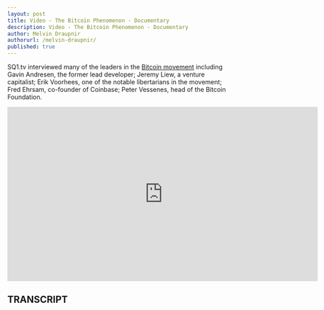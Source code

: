 ```yaml
---
layout: post
title: Video - The Bitcoin Phenomenon - Documentary
description: Video - The Bitcoin Phenomenon - Documentary
author: Melvin Draupnir
authorurl: /melvin-draupnir/
published: true
---
```


<p>SQ1.tv interviewed many of the leaders in the <a href="/video-free-market-for-transparency/">Bitcoin movement</a> including Gavin Andresen, the former lead developer; Jeremy Liew, a venture capitalist; Erik Voorhees, one of the notable libertarians in the movement; Fred Ehrsam, co-founder of Coinbase; Peter Vessenes, head of the Bitcoin Foundation.</p>

<center><iframe width="700" height="394" src="https://www.youtube.com/embed/6pWblf8COH4" frameborder="0" allowfullscreen></iframe></center>

<h2>TRANSCRIPT</h2>
